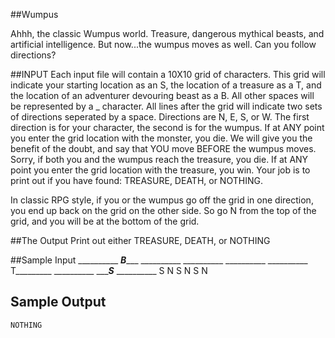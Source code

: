<!-- RATING: HARD -->
<!-- NAME: WUMPUS HARD -->
##Wumpus

Ahhh, the classic Wumpus world. Treasure, dangerous mythical beasts, and artificial intelligence.
But now...the wumpus moves as well.
Can you follow directions?

##INPUT
Each input file will contain a 10X10 grid of characters. 
This grid will indicate your starting location as an S, the location of a treasure as a T, and the location of an adventurer devouring beast as a B. 
All other spaces will be represented by a _ character. 
All lines after the grid will indicate two sets of directions seperated by a space. Directions are N, E, S, or W.
The first direction is for your character, the second is for the wumpus.
If at ANY point you enter the grid location with the monster, you die.
We will give you the benefit of the doubt, and say that YOU move BEFORE the wumpus moves.
Sorry, if both you and the wumpus reach the treasure, you die.
If at ANY point you enter the grid location with the treasure, you win.
Your job is to print out if you have found: TREASURE, DEATH, or NOTHING.

In classic RPG style, if you or the wumpus go off the grid in one direction, you end up back on the grid on the other side. 
So go N from the top of the grid, and you will be at the bottom of the grid.

##The Output
Print out either TREASURE, DEATH, or NOTHING

##Sample Input
	__________
	___B______
	__________
	__________
	__________
	__________
	T_________
	__________
	______S___
	__________
	S N
	S N
	S N
## Sample Output
	NOTHING
